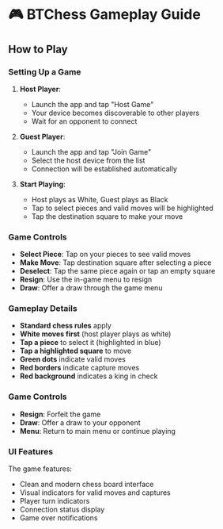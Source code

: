 # 🎮 BTChess Gameplay Guide

## How to Play

### Setting Up a Game

1. **Host Player**:
   - Launch the app and tap "Host Game"
   - Your device becomes discoverable to other players
   - Wait for an opponent to connect

2. **Guest Player**:
   - Launch the app and tap "Join Game"
   - Select the host device from the list
   - Connection will be established automatically

3. **Start Playing**:
   - Host plays as White, Guest plays as Black
   - Tap to select pieces and valid moves will be highlighted
   - Tap the destination square to make your move

### Game Controls

- **Select Piece**: Tap on your pieces to see valid moves
- **Make Move**: Tap destination square after selecting a piece
- **Deselect**: Tap the same piece again or tap an empty square
- **Resign**: Use the in-game menu to resign
- **Draw**: Offer a draw through the game menu

### Gameplay Details

- **Standard chess rules** apply
- **White moves first** (host player plays as white)
- **Tap a piece** to select it (highlighted in blue)
- **Tap a highlighted square** to move
- **Green dots** indicate valid moves
- **Red borders** indicate capture moves
- **Red background** indicates a king in check

### Game Controls

- **Resign**: Forfeit the game
- **Draw**: Offer a draw to your opponent
- **Menu**: Return to main menu or continue playing

### UI Features

The game features:
- Clean and modern chess board interface
- Visual indicators for valid moves and captures
- Player turn indicators
- Connection status display
- Game over notifications
